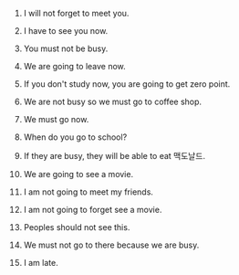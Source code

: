 1. I will not forget to meet you.
2. I have to see you now.
3. You must not be busy.
4. We are going to leave now.
5. If you don't study now, you are going to get zero point.
6. We are not busy so we must go to coffee shop.

1. We must go now.
2. When do you go to school?
3. If they are busy, they will be able to eat 맥도날드.
4. We are going to see a movie.
5. I am not going to meet my friends.
6. I am not going to forget see a movie.
7. Peoples should not see this.
8. We must not go to there because we are busy.
9. I am late.
